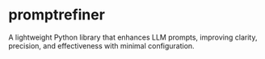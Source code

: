 # promptrefiner
A lightweight Python library that enhances LLM prompts, improving clarity, precision, and effectiveness with minimal configuration.
